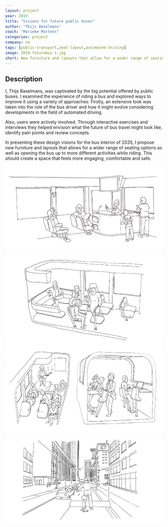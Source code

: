 ```yaml
---
layout: project
year: 2019
title: "Visions for future public buses"
author: "Thijs Baselmans"
coach: "Marieke Martens"
categories: project
company: na
tags: [public-transport,seat-layout,automated-driving]
image: 2019-futurebus-1.jpg
short: New furniture and layouts that allow for a wider range of seating options.
---
```


## Description
I, Thijs Baselmans, was captivated by the big potential offered by public buses. I examined the experience of riding a bus and explored ways to improve it using a variety of approaches: Firstly, an extensive look was taken into the role of the bus driver and how it might evolve considering developments in the field of automated driving.

Also, users were actively involved. Through interactive exercises and interviews they helped envision what the future of bus travel might look like, identify pain points and review concepts.

In presenting these design visions for the bus interior of 2035, I propose new furniture and layouts that allows for a wider range of seating options as well as opening the bus up to more different activities while riding. This should create a space that feels more engaging, comfortable and safe.

<div class="project-image">
  <img src="/assets/img/2019-futurebus-2.jpg">
</div>
<div class="project-image">
  <img src="/assets/img/2019-futurebus-3.jpg">
</div>
<div class="project-image">
  <img src="/assets/img/2019-futurebus-4.jpg">
</div>
<div class="project-image">
  <img src="/assets/img/2019-futurebus-5.jpg">
</div>